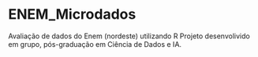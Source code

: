 # ENEM_Microdados
Avaliação de dados do Enem (nordeste) utilizando R
Projeto desenvolivido em grupo, pós-graduação em Ciência de Dados e IA.
